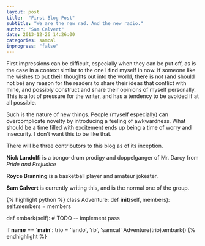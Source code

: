 ```yaml
---
layout: post
title:  "First Blog Post"
subtitle: "We are the new rad. And the new radio."
author: "Sam Calvert"
date: 2013-12-26 14:26:00
categories: samcal
inprogress: "false"
---
```


First impressions can be difficult, especially when they can be put off, as is the case in a context similar to the one I find myself in now. If someone like me wishes to put their thoughts out into the world, there is not (and should not be) any reason for the readers to share their ideas that conflict with mine, and possibly construct and share their opinions of myself personally. This is a lot of pressure for the writer, and has a tendency to be avoided if at all possible.

Such is the nature of new things. People (myself especially) can overcomplicate novelty by introducing a feeling of awkwardness. What should be a time filled with excitement ends up being a time of worry and insecurity. I don't want this to be like that.

There will be three contributors to this blog as of its inception.

**Nick Landolfi** is a bongo-drum prodigy and doppelganger of Mr. Darcy from *Pride and Prejudice*

**Royce Branning** is a basketball player and amateur jokester.

**Sam Calvert** is currently writing this, and is the normal one of the group.

{% highlight python %}
class Adventure:
  def __init__(self, members):
    self.members = members

  def embark(self):
    # TODO -- implement
    pass

if __name__ == '__main__':
  trio = 'lando', 'rb', 'samcal'
  Adventure(trio).embark()
{% endhighlight %}

